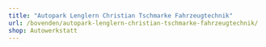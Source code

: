 ```yaml
---
title: "Autopark Lenglern Christian Tschmarke Fahrzeugtechnik"
url: /bovenden/autopark-lenglern-christian-tschmarke-fahrzeugtechnik/
shop: Autowerkstatt
---
```

